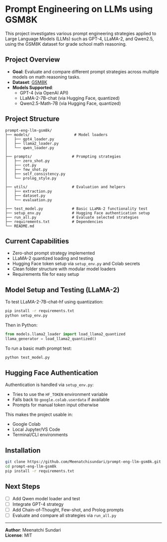 # Prompt Engineering on LLMs using GSM8K

This project investigates various prompt engineering strategies applied to Large Language Models (LLMs) such as GPT-4, LLaMA-2, and Qwen2.5, using the GSM8K dataset for grade school math reasoning.

## Project Overview

- **Goal**: Evaluate and compare different prompt strategies across multiple models on math reasoning tasks.
- **Dataset**: [GSM8K](https://huggingface.co/datasets/gsm8k)
- **Models Supported**:
  - GPT-4 (via OpenAI API)
  - LLaMA-2-7B-chat (via Hugging Face, quantized)
  - Qwen2.5-Math-7B (via Hugging Face, quantized)

## Project Structure

```
prompt-eng-llm-gsm8k/
├── models/                    # Model loaders
│   ├── gpt4_loader.py
│   ├── llama2_loader.py
│   └── qwen_loader.py
│
├── prompts/                  # Prompting strategies
│   ├── zero_shot.py
│   ├── cot.py
│   ├── few_shot.py
│   ├── self_consistency.py
│   └── prolog_style.py
│
├── utils/                    # Evaluation and helpers
│   ├── extraction.py
│   ├── dataset.py
│   └── evaluation.py
│
├── test_model.py             # Basic LLaMA-2 functionality test
├── setup_env.py              # Hugging Face authentication setup
├── run_all.py                # Evaluate selected strategies
├── requirements.txt          # Dependencies
└── README.md
```

## Current Capabilities

-  Zero-shot prompt strategy implemented
-  LLaMA-2 quantized loading and testing
-  Hugging Face token setup via `setup_env.py` and Colab secrets
-  Clean folder structure with modular model loaders
-  Requirements file for easy setup

## Model Setup and Testing (LLaMA-2)

To test LLaMA-2-7B-chat-hf using quantization:

```bash
pip install -r requirements.txt
python setup_env.py
```

Then in Python:

```python
from models.llama2_loader import load_llama2_quantized
llama_generator = load_llama2_quantized()
```

To run a basic math prompt test:

```bash
python test_model.py
```

## Hugging Face Authentication

Authentication is handled via `setup_env.py`:
- Tries to use the `HF_TOKEN` environment variable
- Falls back to `google.colab.userdata` if available
- Prompts for manual token input otherwise

This makes the project usable in:
- Google Colab
- Local Jupyter/VS Code
- Terminal/CLI environments

## Installation

```bash
git clone https://github.com/Meenatchisundari/prompt-eng-llm-gsm8k.git
cd prompt-eng-llm-gsm8k
pip install -r requirements.txt
```

## Next Steps

- [ ] Add Qwen model loader and test
- [ ] Integrate GPT-4 strategy
- [ ] Add Chain-of-Thought, Few-shot, and Prolog prompts
- [ ] Evaluate and compare all strategies via `run_all.py`

---

**Author**: Meenatchi Sundari  
**License**: MIT

